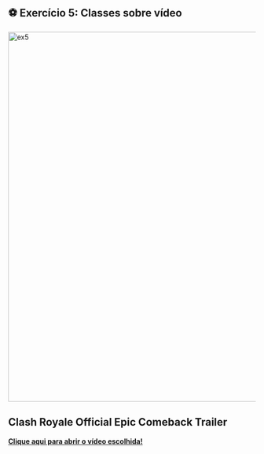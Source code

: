## ⚽ Exercício 5: Classes sobre vídeo

<img width="1593" height="752" alt="ex5" src="https://github.com/user-attachments/assets/04f3518b-50f0-4c03-942a-0d5ad1cb3bb0" />


## Clash Royale Official Epic Comeback Trailer

**[Clique aqui para abrir o vídeo escolhida!](https://www.youtube.com/watch?v=1RC1yxqTTd8)**



